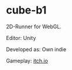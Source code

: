 # cube-b1
2D-Runner for WebGL.
<p>Editor: Unity</a>
<p>Developed as: Own indie</a>
<p>Gameplay: <a href="https://naumnek.itch.io/cube-b1" title="Play on itch.io">itch.io</a> 
<p></a>
<img src="https://github.com/naumnek/TestGame-1/blob/scripts/Screen-TestGame-1.PNG" alt="">
